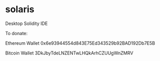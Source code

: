 # solaris
Desktop Solidity IDE

To donate:

Ethereum Wallet 0x6e93944554d843E75Ed343529b92BAD192Db7E5B

Bitcoin Wallet 3DkJbyTdeLNZENTwLHQkArhCZUUgWnZMRV
